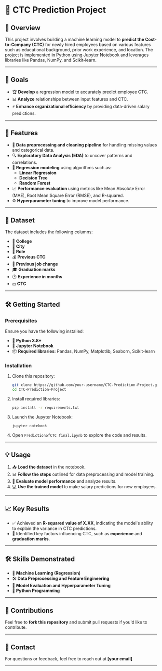 
# 🚀 **CTC Prediction Project**  

## 📝 **Overview**  
This project involves building a machine learning model to **predict the Cost-to-Company (CTC)** for newly hired employees based on various features such as educational background, prior work experience, and location. The project is implemented in Python using Jupyter Notebook and leverages libraries like Pandas, NumPy, and Scikit-learn.  

---

## 🎯 **Goals**  
- 🏆 **Develop** a regression model to accurately predict employee CTC.  
- 📊 **Analyze** relationships between input features and CTC.  
- ⚡ **Enhance organizational efficiency** by providing data-driven salary predictions.  

---

## 🌟 **Features**  
- 🧹 **Data preprocessing and cleaning pipeline** for handling missing values and categorical data.  
- 🔍 **Exploratory Data Analysis (EDA)** to uncover patterns and correlations.  
- 🤖 **Regression modeling** using algorithms such as:  
  - **Linear Regression**  
  - **Decision Tree**  
  - **Random Forest**  
- 📈 **Performance evaluation** using metrics like Mean Absolute Error (MAE), Root Mean Square Error (RMSE), and R-squared.  
- ⚙️ **Hyperparameter tuning** to improve model performance.  

---

## 📂 **Dataset**  
The dataset includes the following columns:  
- 🏫 **College**  
- 🌆 **City**  
- 💼 **Role**  
- 💰 **Previous CTC**  
- 🔄 **Previous job change**  
- 🎓 **Graduation marks**  
- 🕒 **Experience in months**  
- 💵 **CTC**  

---

## 🛠️ **Getting Started**  

### **Prerequisites**  
Ensure you have the following installed:  
- 🐍 **Python 3.8+**  
- 📓 **Jupyter Notebook**  
- 📦 **Required libraries:** Pandas, NumPy, Matplotlib, Seaborn, Scikit-learn  

### **Installation**  
1. Clone this repository:  
   ```bash
   git clone https://github.com/your-username/CTC-Prediction-Project.git
   cd CTC-Prediction-Project
   ```
2. Install required libraries:  
   ```bash
   pip install -r requirements.txt
   ```
3. Launch the Jupyter Notebook:  
   ```bash
   jupyter notebook
   ```
4. Open `PredictionofCTC final.ipynb` to explore the code and results.  

---

## 💡 **Usage**  
1. 📥 **Load the dataset** in the notebook.  
2. 📊 **Follow the steps** outlined for data preprocessing and model training.  
3. 🧪 **Evaluate model performance** and analyze results.  
4. 💻 **Use the trained model** to make salary predictions for new employees.  

---

## 📈 **Key Results**  
- ✅ Achieved an **R-squared value of X.XX**, indicating the model's ability to explain the variance in CTC predictions.  
- 🔑 Identified key factors influencing CTC, such as **experience** and **graduation marks**.  

---

## 🛠️ **Skills Demonstrated**  
- 🤖 **Machine Learning (Regression)**  
- 🛠️ **Data Preprocessing and Feature Engineering**  
- 📏 **Model Evaluation and Hyperparameter Tuning**  
- 🐍 **Python Programming**  

---

## 🤝 **Contributions**  
Feel free to **fork this repository** and submit pull requests if you'd like to contribute.  

---

## 📧 **Contact**  
For questions or feedback, feel free to reach out at **[your email]**.  

---
